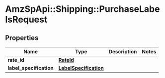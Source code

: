 # AmzSpApi::Shipping::PurchaseLabelsRequest

## Properties
Name | Type | Description | Notes
------------ | ------------- | ------------- | -------------
**rate_id** | [**RateId**](RateId.md) |  | 
**label_specification** | [**LabelSpecification**](LabelSpecification.md) |  | 

